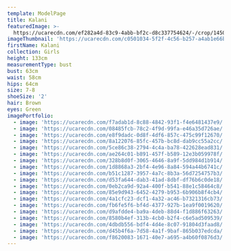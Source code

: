 ```yaml
---
template: ModelPage
title: Kalani
featuredImage: >-
  https://ucarecdn.com/ef282a4d-83c9-4abb-bf2c-d8c337754624/-/crop/1450x1014/0,0/-/preview/
imageThumbnail: 'https://ucarecdn.com/c0501034-5f2f-4c56-b257-a4ab1e66bc4a/'
firstName: Kalani
collection: Girls
height: 133cm
measurementType: bust
bust: 63cm
waist: 58cm
hips: 64cm
size: 7-8
shoeSize: '2'
hair: Brown
eyes: Green
imagePortfolio:
  - image: 'https://ucarecdn.com/f7adab1d-8c88-4842-93f1-f4e6481437e9/'
  - image: 'https://ucarecdn.com/08485fcb-78c2-4f9d-99fa-e46a35d726ae/'
  - image: 'https://ucarecdn.com/e8f9dadc-0d8f-4df6-857c-475c99f12670/'
  - image: 'https://ucarecdn.com/8a122076-85fc-457b-bc8d-dab9cc55a2cc/'
  - image: 'https://ucarecdn.com/5ce86c38-2794-4c4a-ba78-422628ead831/'
  - image: 'https://ucarecdn.com/ae264c01-b891-457f-b589-12e3b059978f/'
  - image: 'https://ucarecdn.com/328b8d0f-3065-4646-8a9f-5dd984d1b914/'
  - image: 'https://ucarecdn.com/1d8868a3-2bf4-4e96-8a84-594a44b6741c/'
  - image: 'https://ucarecdn.com/b51c1287-3957-4a7c-8b3a-56d7254757b3/'
  - image: 'https://ucarecdn.com/d53fa644-dab3-41ad-8dbf-df76b6c0de18/'
  - image: 'https://ucarecdn.com/0eb2ca9d-92a4-400f-b541-88e1c58464c8/'
  - image: 'https://ucarecdn.com/85e9d943-6452-4279-b953-6b906b8f4cb4/'
  - image: 'https://ucarecdn.com/4a1cfc23-dcf1-4a32-ac46-b7321316cb73/'
  - image: 'https://ucarecdn.com/fb6fe5f6-bf4d-4377-927b-1ea9f0019620/'
  - image: 'https://ucarecdn.com/d9afdde4-ba9a-4deb-88d4-f1d886f63263/'
  - image: 'https://ucarecdn.com/8580b4ef-313b-4cb0-b2f4-c6e5ad509539/'
  - image: 'https://ucarecdn.com/4dbdb556-bdf4-4d4e-8c07-91804d3faad8/'
  - image: 'https://ucarecdn.com/d45b4f6a-7d58-4a1f-9baf-865b037edcda/'
  - image: 'https://ucarecdn.com/f8620083-1671-40e7-a695-a4b60f0876d3/'
---
```


